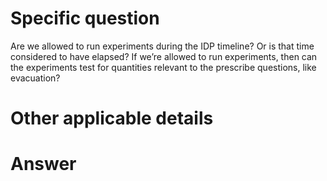 ﻿# Specific question #
Are we allowed to run experiments during the IDP timeline? Or is that time considered to have elapsed? If we’re allowed to run experiments, then can the experiments test for quantities relevant to the prescribe questions, like evacuation?


# Other applicable details #


# Answer #